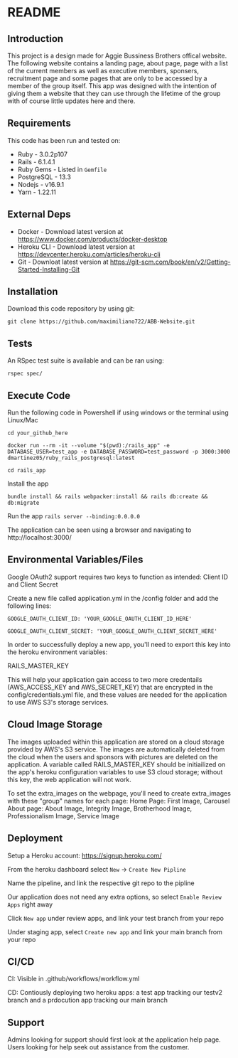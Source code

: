 # README

## Introduction ##

This project is a design made for Aggie Bussiness Brothers offical website. The following website contains a landing page, about page, page with a list of the current members as well as executive members, sponsers, recruitment page and some pages that are only to be accessed by a member of the group itself. This app was designed with the intention of giving them a website that they can use through the lifetime of the group with of course little updates here and there. 

## Requirements ##

This code has been run and tested on:

* Ruby - 3.0.2p107
* Rails - 6.1.4.1
* Ruby Gems - Listed in `Gemfile`
* PostgreSQL - 13.3 
* Nodejs - v16.9.1
* Yarn - 1.22.11


## External Deps  ##

* Docker - Download latest version at https://www.docker.com/products/docker-desktop
* Heroku CLI - Download latest version at https://devcenter.heroku.com/articles/heroku-cli
* Git - Downloat latest version at https://git-scm.com/book/en/v2/Getting-Started-Installing-Git

## Installation ##

Download this code repository by using git:

 `git clone https://github.com/maximiliano722/ABB-Website.git`


## Tests ##

An RSpec test suite is available and can be ran using:

  `rspec spec/`

## Execute Code ##

Run the following code in Powershell if using windows or the terminal using Linux/Mac

  `cd your_github_here`

  `docker run --rm -it --volume "$(pwd):/rails_app" -e DATABASE_USER=test_app -e DATABASE_PASSWORD=test_password -p 3000:3000 dmartinez05/ruby_rails_postgresql:latest`

  `cd rails_app`

Install the app

  `bundle install && rails webpacker:install && rails db:create && db:migrate`

Run the app
  `rails server --binding:0.0.0.0`

The application can be seen using a browser and navigating to http://localhost:3000/

## Environmental Variables/Files ##

Google OAuth2 support requires two keys to function as intended: Client ID and Client Secret

Create a new file called application.yml in the /config folder and add the following lines:

  `GOOGLE_OAUTH_CLIENT_ID: 'YOUR_GOOGLE_OAUTH_CLIENT_ID_HERE'`

  `GOOGLE_OAUTH_CLIENT_SECRET: 'YOUR_GOOGLE_OAUTH_CLIENT_SECRET_HERE'`
  
In order to successfully deploy a new app, you'll need to export this key into the heroku environment variables:
   
   RAILS_MASTER_KEY
   
This will help your application gain access to two more credentails (AWS_ACCESS_KEY and AWS_SECRET_KEY) that are encrypted in the config/credentials.yml file, and these values are needed for the application to use AWS S3's storage services. 
  
  ## Cloud Image Storage ##
The images uploaded within this application are stored on a cloud storage provided by AWS's S3 service.
The images are automatically deleted from the cloud when the users and sponsors with pictures are deleted on the application.
A variable called RAILS_MASTER_KEY should be initiailized on the app's heroku configuration variables to use S3 cloud storage; without this key, the web application will not work.

To set the extra_images on the webpage, you'll need to create extra_images with these "group" names for each page:
 Home Page: First Image, Carousel
 About page: About Image, Integrity Image, Brotherhood Image, Professionalism Image, Service Image

## Deployment ##

Setup a Heroku account: https://signup.heroku.com/

From the heroku dashboard select `New` -> `Create New Pipline`

Name the pipeline, and link the respective git repo to the pipline

Our application does not need any extra options, so select `Enable Review Apps` right away

Click `New app` under review apps, and link your test branch from your repo

Under staging app, select `Create new app` and link your main branch from your repo



## CI/CD ##

CI: Visible in .github/workflows/workflow.yml

CD: Contiously deploying two heroku apps: a test app tracking our testv2 branch and a prdocution app tracking our main branch


## Support ##

Admins looking for support should first look at the application help page.
Users looking for help seek out assistance from the customer.



